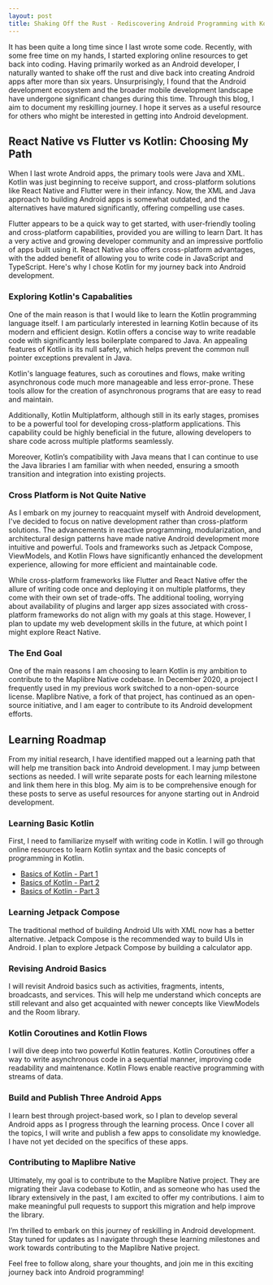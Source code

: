```yaml
---
layout: post
title: Shaking Off the Rust - Rediscovering Android Programming with Kotlin
---
```


It has been quite a long time since I last wrote some code. Recently, with some free time on my hands, I started exploring online resources to get back into coding. Having primarily worked as an Android developer, I naturally wanted to shake off the rust and dive back into creating Android apps after more than six years. Unsurprisingly, I found that the Android development ecosystem and the broader mobile development landscape have undergone significant changes during this time. Through this blog, I aim to document my reskilling journey. I hope it serves as a useful resource for others who might be interested in getting into Android development. 

## React Native vs Flutter vs Kotlin: Choosing My Path

When I last wrote Android apps, the primary tools were Java and XML. Kotlin was just beginning to receive support, and cross-platform solutions like React Native and Flutter were in their infancy. Now, the XML and Java approach to building Android apps is somewhat outdated, and the alternatives have matured significantly, offering compelling use cases.

Flutter appears to be a quick way to get started, with user-friendly tooling and cross-platform capabilities, provided you are willing to learn Dart. It has a very active and growing developer community and an impressive portfolio of apps built using it. React Native also offers cross-platform advantages, with the added benefit of allowing you to write code in JavaScript and TypeScript. Here's why I chose Kotlin for my journey back into Android development.

### Exploring Kotlin's Capabalities
One of the main reason is that I would like to learn the Kotlin programming language itself. I am particularly interested in learning Kotlin because of its modern and efficient design. Kotlin offers a concise way to write readable code with significantly less boilerplate compared to Java. An appealing features of Kotlin is its null safety, which helps prevent the common null pointer exceptions prevalent in Java.

Kotlin's language features, such as coroutines and flows, make writing asynchronous code much more manageable and less error-prone. These tools allow for the creation of asynchronous programs that are easy to read and maintain.

Additionally, Kotlin Multiplatform, although still in its early stages, promises to be a powerful tool for developing cross-platform applications. This capability could be highly beneficial in the future, allowing developers to share code across multiple platforms seamlessly.

Moreover, Kotlin’s compatibility with Java means that I can continue to use the Java libraries I am familiar with when needed, ensuring a smooth transition and integration into existing projects.    

### Cross Platform is Not Quite Native
As I embark on my journey to reacquaint myself with Android development, I've decided to focus on native development rather than cross-platform solutions. The advancements in reactive programming, modularization, and architectural design patterns have made native Android development more intuitive and powerful. Tools and frameworks such as Jetpack Compose, ViewModels, and Kotlin Flows have significantly enhanced the development experience, allowing for more efficient and maintainable code.

While cross-platform frameworks like Flutter and React Native offer the allure of writing code once and deploying it on multiple platforms, they come with their own set of trade-offs. The additional tooling, worrying about availability of plugins and larger app sizes associated with cross-platform frameworks do not align with my goals at this stage. However, I plan to update my web development skills in the future, at which point I might explore React Native. 

### The End Goal
One of the main reasons I am choosing to learn Kotlin is my ambition to contribute to the Maplibre Native codebase. In December 2020, a project I frequently used in my previous work switched to a non-open-source license. Maplibre Native, a fork of that project, has continued as an open-source initiative, and I am eager to contribute to its Android development efforts. 

## Learning Roadmap 
From my initial research, I have identified mapped out a learning path that will help me transition back into Android development. I may jump between sections as needed. I will write separate posts for each learning milestone and link them here in this blog. My aim is to be comprehensive enough for these posts to serve as useful resources for anyone starting out in Android development. 

### Learning Basic Kotlin
First, I need to familiarize myself with writing code in Kotlin. I will go through online resources to learn Kotlin syntax and the basic concepts of programming in Kotlin. 

- [Basics of Kotlin - Part 1](/basics-of-kotlin-1)
- [Basics of Kotlin - Part 2](/basics-of-kotlin-2)
- [Basics of Kotlin - Part 3](/basics-of-kotlin-3)

### Learning Jetpack Compose
The traditional method of building Android UIs with XML now has a better alternative. Jetpack Compose is the recommended way to build UIs in Android. I plan to explore Jetpack Compose by building a calculator app. 

### Revising Android Basics
I will revisit Android basics such as activities, fragments, intents, broadcasts, and services. This will help me understand which concepts are still relevant and also get acquainted with newer concepts like ViewModels and the Room library. 

### Kotlin Coroutines and Kotlin Flows
I will dive deep into two powerful Kotlin features. Kotlin Coroutines offer a way to write asynchronous code in a sequential manner, improving code readability and maintenance. Kotlin Flows enable reactive programming with streams of data.

### Build and Publish Three Android Apps
I learn best through project-based work, so I plan to develop several Android apps as I progress through the learning process. Once I cover all the topics, I will write and publish a few apps to consolidate my knowledge. I have not yet decided on the specifics of these apps.

### Contributing to Maplibre Native
Ultimately, my goal is to contribute to the Maplibre Native project. They are migrating their Java codebase to Kotlin, and as someone who has used the library extensively in the past, I am excited to offer my contributions. I aim to make meaningful pull requests to support this migration and help improve the library.


I’m thrilled to embark on this journey of reskilling in Android development. Stay tuned for updates as I navigate through these learning milestones and work towards contributing to the Maplibre Native project.

Feel free to follow along, share your thoughts, and join me in this exciting journey back into Android programming!
